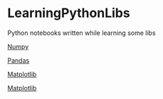 # LearningPythonLibs
Python notebooks written while learning some libs

[Numpy](https://www.youtube.com/watch?v=GB9ByFAIAH4&list=PLFCB5Dp81iNVmuoGIqcT5oF4K-7kTI5vp&index=7&ab_channel=KeithGalli)

[Pandas](https://www.youtube.com/watch?v=vmEHCJofslg&ab_channel=KeithGalli)

[Matplotlib](https://www.youtube.com/watch?v=DAQNHzOcO5A&ab_channel=KeithGalli)

[Matplotlib](https://www.youtube.com/watch?v=0P7QnIQDBJY&list=PLFCB5Dp81iNVmuoGIqcT5oF4K-7kTI5vp&index=5&ab_channel=KeithGalli)